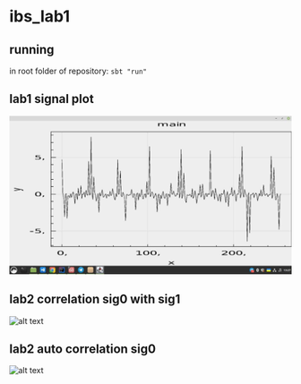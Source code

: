 # ibs_lab1


## running
in root folder of repository: `sbt "run"`

## lab1 signal plot

![alt text](https://github.com/burbokop/ibs_lab1/blob/master/result_plot.jpg)

## lab2 correlation sig0 with sig1


![alt text](https://github.com/burbokop/ibs_lab1-2/blob/master/corelation0with1.png)

## lab2 auto correlation sig0

![alt text](https://github.com/burbokop/ibs_lab1-2/blob/master/autocorrelation.png)
